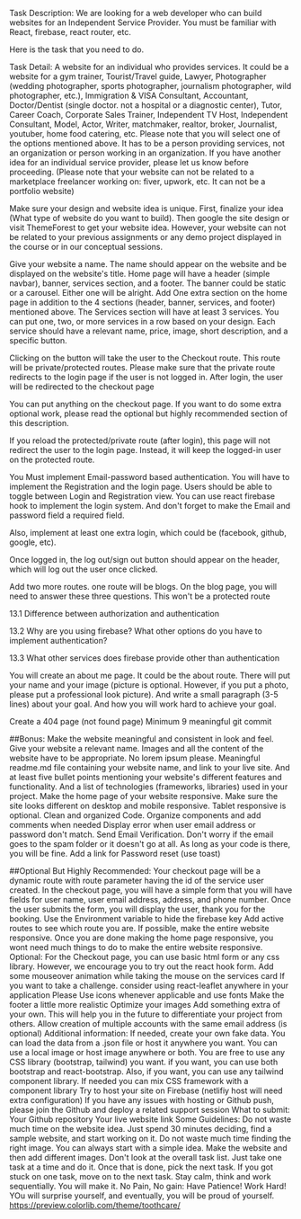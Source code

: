 Task Description:
We are looking for a web developer who can build websites for an Independent Service Provider. You must be familiar with React, firebase, react router, etc.

Here is the task that you need to do.

Task Detail:
A website for an individual who provides services. It could be a website for a gym trainer, Tourist/Travel guide, Lawyer, Photographer (wedding photographer, sports photographer, journalism photographer, wild photographer, etc.), Immigration & VISA Consultant, Accountant, Doctor/Dentist (single doctor. not a hospital or a diagnostic center), Tutor, Career Coach, Corporate Sales Trainer, Independent TV Host, Independent Consultant, Model, Actor, Writer, matchmaker, realtor, broker, Journalist, youtuber, home food catering, etc. Please note that you will select one of the options mentioned above. It has to be a person providing services, not an organization or person working in an organization. If you have another idea for an individual service provider, please let us know before proceeding. (Please note that your website can not be related to a marketplace freelancer working on: fiver, upwork, etc. It can not be a portfolio website)

Make sure your design and website idea is unique. First, finalize your idea (What type of website do you want to build). Then google the site design or visit ThemeForest to get your website idea. However, your website can not be related to your previous assignments or any demo project displayed in the course or in our conceptual sessions.

Give your website a name. The name should appear on the website and be displayed on the website's title.
Home page will have a header (simple navbar), banner, services section, and a footer. The banner could be static or a carousel. Either one will be alright.
Add One extra section on the home page in addition to the 4 sections (header, banner, services, and footer) mentioned above.
The Services section will have at least 3 services. You can put one, two, or more services in a row based on your design. Each service should have a relevant name, price, image, short description, and a specific button.

Clicking on the button will take the user to the Checkout route. This route will be private/protected routes. Please make sure that the private route redirects to the login page if the user is not logged in. After login, the user will be redirected to the checkout page

You can put anything on the checkout page. If you want to do some extra optional work, please read the optional but highly recommended section of this description.

If you reload the protected/private route (after login), this page will not redirect the user to the login page. Instead, it will keep the logged-in user on the protected route.

You Must implement Email-password based authentication. You will have to implement the Registration and the login page. Users should be able to toggle between Login and Registration view. You can use react firebase hook to implement the login system. And don't forget to make the Email and password field a required field.

Also, implement at least one extra login, which could be (facebook, github, google, etc).

Once logged in, the log out/sign out button should appear on the header, which will log out the user once clicked.

Add two more routes. one route will be blogs. On the blog page, you will need to answer these three questions. This won't be a protected route

13.1 Difference between authorization and authentication

13.2 Why are you using firebase? What other options do you have to implement authentication?

13.3 What other services does firebase provide other than authentication

You will create an about me page. It could be the about route. There will put your name and your image (picture is optional. However, if you put a photo, please put a professional look picture). And write a small paragraph (3-5 lines) about your goal. And how you will work hard to achieve your goal.

Create a 404 page (not found page)
Minimum 9 meaningful git commit

##Bonus:
Make the website meaningful and consistent in look and feel. Give your website a relevant name. Images and all the content of the website have to be appropriate. No lorem ipsum please.
Meaningful readme.md file containing your website name, and link to your live site. And at least five bullet points mentioning your website's different features and functionality. And a list of technologies (frameworks, libraries) used in your project.
Make the home page of your website responsive. Make sure the site looks different on desktop and mobile responsive. Tablet responsive is optional.
Clean and organized Code. Organize components and add comments when needed
Display error when user email address or password don't match.
Send Email Verification. Don't worry if the email goes to the spam folder or it doesn't go at all. As long as your code is there, you will be fine.
Add a link for Password reset (use toast)

##Optional But Highly Recommended:
Your checkout page will be a dynamic route with route parameter having the id of the service user created. In the checkout page, you will have a simple form that you will have fields for user name, user email address, address, and phone number. Once the user submits the form, you will display the user, thank you for the booking.
Use the Environment variable to hide the firebase key
Add active routes to see which route you are.
If possible, make the entire website responsive. Once you are done making the home page responsive, you wont need much things to do to make the entire website responsive.
Optional:
For the Checkout page, you can use basic html form or any css library. However, we encourage you to try out the react hook form.
Add some mouseover animation while taking the mouse on the services card
If you want to take a challenge. consider using react-leaflet anywhere in your application
Please Use icons whenever applicable and use fonts
Make the footer a little more realistic
Optimize your images
Add something extra of your own. This will help you in the future to differentiate your project from others.
Allow creation of multiple accounts with the same email address (is optional)
Additional information:
If needed, create your own fake data. You can load the data from a .json file or host it anywhere you want.
You can use a local image or host image anywhere or both.
You are free to use any CSS library (bootstrap, tailwind) you want. if you want, you can use both bootstrap and react-bootstrap. Also, if you want, you can use any tailwind component library.
If needed you can mix CSS framework with a component library
Try to host your site on Firebase (netlifiy host will need extra configuration)
If you have any issues with hosting or Github push, please join the Github and deploy a related support session
What to submit:
Your Github repository
Your live website link
Some Guidelines:
Do not waste much time on the website idea. Just spend 30 minutes deciding, find a sample website, and start working on it.
Do not waste much time finding the right image. You can always start with a simple idea. Make the website and then add different images.
Don't look at the overall task list. Just take one task at a time and do it. Once that is done, pick the next task. If you got stuck on one task, move on to the next task.
Stay calm, think and work sequentially. You will make it.
No Pain, No gain:
Have Patience! Work Hard! YOu will surprise yourself, and eventually, you will be proud of yourself.
https://preview.colorlib.com/theme/toothcare/
